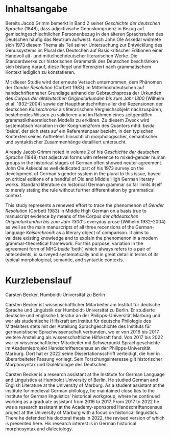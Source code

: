 Inhaltsangabe
=============

Bereits Jacob Grimm bemerkt in Band 2 seiner _Geschichte der deutschen Sprache_ (1848), dass adjektivische Genuskongruenz in Bezug auf gemischtgeschlechtlichen Personenbezug in den älteren Sprachstufen des Deutschen häufig das Neutrum aufweist. Auch John Ole Askedal widmete sich 1973 diesem Thema als Teil seiner Untersuchung zur Entwicklung des Genussystems im Plural des Deutschen auf Basis kritischer Editionen einer Handvoll alt- und mittelhochdeutscher literarischen Werke. Die Standardwerke zur historischen Grammatik des Deutschen beschränken sich bislang darauf, diese Regel undifferenziert nach grammatischem Kontext lediglich zu konstatieren.

Mit dieser Studie wird der erneute Versuch unternommen, dem Phänomen der _Gender Resolution_ (Corbett 1983) im Mittelhochdeutschen auf handschriftennaher Grundlage anhand der Gebrauchsprosa der Urkunden des _Corpus der altdeutschen Originalurkunden bis zum Jahr 1300_ (Wilhelm et al. 1932–2004) sowie der Haupthandschriften aller drei Rezensionen der deutschen _Kaiserchronik_ als literarischem Vergleichsobjekt nachzuspüren, bestehendes Wissen zu validieren und im Rahmen eines zeitgemäßen grammatiktheoretischen Modells zu erklären. Zu diesem Zweck wird systematisch Variation in der Kongruenzform des Quantors mhd. _beide_ ‘beide’, der sich stets auf ein Referentenpaar bezieht, in den typischen Kontexten seines Auftretens hinsichtlich morphologischer, semantischer und syntaktischer Zusammenhänge detailliert untersucht.


Already Jacob Grimm noted in volume 2 of his _Geschichte der deutschen Sprache_ (1848) that adjectival forms with reference to mixed-gender human groups in the historical stages of German often showed neuter agreement. John Ole Askedal as well dedicated part of his 1973 survey on the development of German's gender system in the plural to this issue, based on critical editions of a handful of Old and Middle High German literary works. Standard literature on historical German grammar so far limits itself to merely stating the rule without further differentiation by grammatical context.

This study represents a renewed effort to trace the phenomenon of _Gender Resolution_ (Corbett 1983) in Middle High German on a basis true to manuscript evidence by means of the _Corpus der altdeutschen Originalurkunden bis zum Jahr 1300_'s everyday prose (Wilhelm 1932–2004) as well as the main manuscripts of all three recensions of the German-language _Kaiserchronik_ as a literary object of comparison. It aims to validate existing knowledge and to explain the phenomenon in a modern grammar-theoretical framework. For this purpose, variation in the agreement form of MHG _beide_ ‘both’, which always refers to a pair of antecedents, is surveyed systematically and in great detail in terms of its typical morphological, semantic, and syntactic contexts.


Kurzlebenslauf
==============

Carsten Becker, Humboldt-Universität zu Berlin

Carsten Becker ist wissenschaftlicher Mitarbeiter am Institut für deutsche Sprache und Linguistik der Humboldt-Universität zu Berlin. Er studierte deutsche und englische Literatur an der Philipps-Universität Marburg und war als studentische Hilfskraft am Institut für deutsche Philologie des Mittelalters stets mit der Abteilung Sprachgeschichte des Instituts für germanistische Sprachwissenschaft verbunden, wo er von 2016 bis 2017 weitere Anstellung als wissenschaftliche Hilfskraft fand. Von 2017 bis 2022 war er wissenschaftlicher Mitarbeiter mit Schwerpunkt Sprachgeschichte im Akademieprojekt Handschriftencensus an der Philipps-Universität Marburg. Dort hat er 2022 seine Dissertationsschrift verteidigt, die hier in überarbeiteter Fassung vorliegt. Sein Forschungsinteresse gilt historischer Morphosyntax und Dialektologie des Deutschen.

Carsten Becker is a research assistant at the Institute for German Language and Linguistics at Humboldt University of Berlin. He studied German and English Literature at the University of Marburg. As a student assistant at the institute for medieval German philology, he maintained close ties to the institute for German linguistics' historical workgroup, where he continued working as a graduate assistant from 2016 to 2017. From 2017 to 2022 he was a research assistant at the Academy-sponsored Handschriftencensus project at the University of Marburg with a focus on historical linguistics. There he defended his doctoral thesis in 2022, the revised version of which is presented here. His research interest is in German historical morphosyntax and dialectology.
